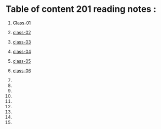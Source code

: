 # Table of content 201 reading notes :

1. [Class-01](https://aseelhamamreh.github.io/reading-notes/code2/class-01)

2. [class-02](https://aseelhamamreh.github.io/reading-notes/code2/class-02)

3. [class-03](https://aseelhamamreh.github.io/reading-notes/code2/class-03)
         
4. [class-04](https://aseelhamamreh.github.io/reading-notes/code2/class-04)

5. [class-05](https://aseelhamamreh.github.io/reading-notes/code2/class-05)
 
6. [class-06](https://aseelhamamreh.github.io/reading-notes/code2/class-06) 

7. 

8. 

9. 

10. 

11. 

12. 

13. 

14. 

15. 

